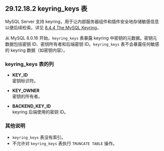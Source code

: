 ## 29.12.18.2 keyring_keys 表

MySQL Server 支持 keyring，用于让内部服务器组件和插件安全地存储敏感信息以便后续检索。详见 [8.4.4 The MySQL Keyring](#the-mysql-keyring)。

从 MySQL 8.0.16 开始，`keyring_keys` 表暴露 keyring 中密钥的元数据。密钥元数据包括密钥 ID、密钥所有者和后端密钥 ID。`keyring_keys` 表不会暴露任何敏感的 keyring 数据（如密钥内容）。

### keyring_keys 表的列

- **KEY_ID**  
  密钥标识符。

- **KEY_OWNER**  
  密钥的所有者。

- **BACKEND_KEY_ID**  
  keyring 后端使用的密钥 ID。

### 其他说明

- `keyring_keys` 表没有索引。
- 不允许对 `keyring_keys` 表执行 `TRUNCATE TABLE` 操作。